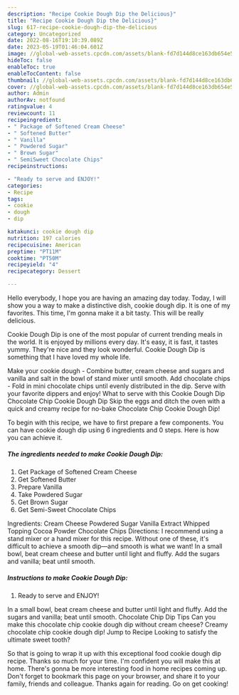 ```yaml
---
description: "Recipe Cookie Dough Dip the Delicious}"
title: "Recipe Cookie Dough Dip the Delicious}"
slug: 617-recipe-cookie-dough-dip-the-delicious
category: Uncategorized
date: 2022-08-16T19:10:39.089Z
date: 2023-05-19T01:46:04.601Z
image: //global-web-assets.cpcdn.com/assets/blank-fd7d144d8ce163db654e5a02c40b08a2775adb7897d16e4062681dc7e1b2800f.png
hideToc: false
enableToc: true
enableTocContent: false
thumbnail: //global-web-assets.cpcdn.com/assets/blank-fd7d144d8ce163db654e5a02c40b08a2775adb7897d16e4062681dc7e1b2800f.png
cover: //global-web-assets.cpcdn.com/assets/blank-fd7d144d8ce163db654e5a02c40b08a2775adb7897d16e4062681dc7e1b2800f.png
author: Admin
authorAv: notfound
ratingvalue: 4
reviewcount: 11
recipeingredient:
- " Package of Softened Cream Cheese"
- " Softened Butter"
- " Vanilla"
- " Powdered Sugar"
- " Brown Sugar"
- " SemiSweet Chocolate Chips"
recipeinstructions:

- "Ready to serve and ENJOY!"
categories:
- Recipe
tags:
- cookie
- dough
- dip

katakunci: cookie dough dip 
nutrition: 197 calories
recipecuisine: American
preptime: "PT11M"
cooktime: "PT50M"
recipeyield: "4"
recipecategory: Dessert

---
```



Hello everybody, I hope you are having an amazing day today. Today, I will show you a way to make a distinctive dish, cookie dough dip. It is one of my favorites. This time, I'm gonna make it a bit tasty. This will be really delicious.

Cookie Dough Dip is one of the most popular of current trending meals in the world. It is enjoyed by millions every day. It's easy, it is fast, it tastes yummy. They're nice and they look wonderful. Cookie Dough Dip is something that I have loved my whole life.

Make your cookie dough - Combine butter, cream cheese and sugars and vanilla and salt in the bowl of stand mixer until smooth. Add chocolate chips - Fold in mini chocolate chips until evenly distributed in the dip. Serve with your favorite dippers and enjoy! What to serve with this Cookie Dough Dip Chocolate Chip Cookie Dough Dip Skip the eggs and ditch the oven with a quick and creamy recipe for no-bake Chocolate Chip Cookie Dough Dip!


To begin with this recipe, we have to first prepare a few components. You can have cookie dough dip using 6 ingredients and 0 steps. Here is how you can achieve it.

<!--inarticleads1-->

##### The ingredients needed to make Cookie Dough Dip:

1. Get  Package of Softened Cream Cheese
1. Get  Softened Butter
1. Prepare  Vanilla
1. Take  Powdered Sugar
1. Get  Brown Sugar
1. Get  Semi-Sweet Chocolate Chips


Ingredients: Cream Cheese Powdered Sugar Vanilla Extract Whipped Topping Cocoa Powder Chocolate Chips Directions: I recommend using a stand mixer or a hand mixer for this recipe. Without one of these, it&#39;s difficult to achieve a smooth dip—and smooth is what we want! In a small bowl, beat cream cheese and butter until light and fluffy. Add the sugars and vanilla; beat until smooth. 

<!--inarticleads2-->

##### Instructions to make Cookie Dough Dip:


1. Ready to serve and ENJOY!

In a small bowl, beat cream cheese and butter until light and fluffy. Add the sugars and vanilla; beat until smooth. Chocolate Chip Dip Tips Can you make this chocolate chip cookie dough dip without cream cheese? Creamy chocolate chip cookie dough dip! Jump to Recipe Looking to satisfy the ultimate sweet tooth? 

So that is going to wrap it up with this exceptional food cookie dough dip recipe. Thanks so much for your time. I'm confident you will make this at home. There's gonna be more interesting food in home recipes coming up. Don't forget to bookmark this page on your browser, and share it to your family, friends and colleague. Thanks again for reading. Go on get cooking!
